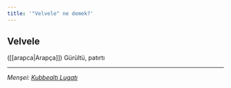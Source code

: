 ```yaml
---
title: '"Velvele" ne demek?'
---
```


## Velvele
([[arapca|Arapça]]) Gürültü, patırtı

---
*Menşei: [Kubbealtı Lugatı](https://www.lugatim.com/s/Velvele)*
